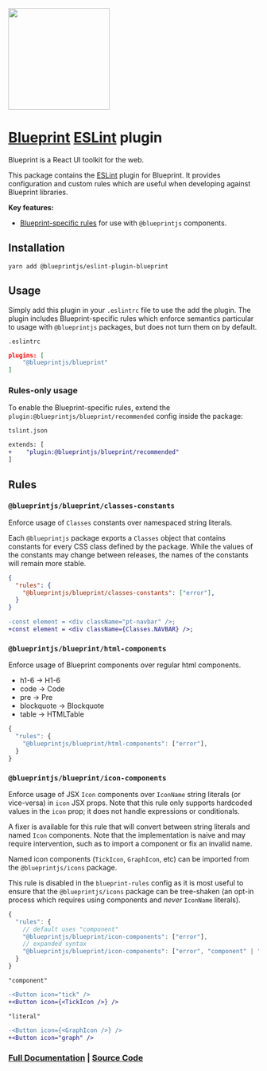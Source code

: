 <img height="204" src="https://cloud.githubusercontent.com/assets/464822/20228152/d3f36dc2-a804-11e6-80ff-51ada2d13ea7.png">

# [Blueprint](http://blueprintjs.com/) [ESLint](https://eslint.org/) plugin

Blueprint is a React UI toolkit for the web.

This package contains the [ESLint](https://eslint.org/) plugin for Blueprint. It provides configuration and custom rules which are useful when developing against Blueprint libraries.

**Key features:**

- [Blueprint-specific rules](#Rules) for use with `@blueprintjs` components.

## Installation

```
yarn add @blueprintjs/eslint-plugin-blueprint
```

## Usage

Simply add this plugin in your `.eslintrc` file to use the add the plugin.  The plugin includes Blueprint-specific rules which enforce semantics particular to usage with `@blueprintjs` packages, but does not turn them on by default.

`.eslintrc`
```json
plugins: [
    "@blueprintjs/blueprint"
]
```

### Rules-only usage

To enable the Blueprint-specific rules, extend the `plugin:@blueprintjs/blueprint/recommended` config inside the package:

`tslint.json`
```diff
extends: [
+    "plugin:@blueprintjs/blueprint/recommended"
]
```

## Rules

### `@blueprintjs/blueprint/classes-constants`

Enforce usage of `Classes` constants over namespaced string literals.

Each `@blueprintjs` package exports a `Classes` object that contains constants for every CSS class defined by the package. While the values of the constants may change between releases, the names of the constants will remain more stable.

```json
{
  "rules": {
    "@blueprintjs/blueprint/classes-constants": ["error"],
  }
}
```

```diff
-const element = <div className="pt-navbar" />;
+const element = <div className={Classes.NAVBAR} />;
```

### `@blueprintjs/blueprint/html-components`

Enforce usage of Blueprint components over regular html components.

- h1-6 -> H1-6
- code -> Code
- pre -> Pre
- blockquote -> Blockquote
- table -> HTMLTable

```js
{
  "rules": {
    "@blueprintjs/blueprint/html-components": ["error"],
  }
}
```

### `@blueprintjs/blueprint/icon-components`

Enforce usage of JSX `Icon` components over `IconName` string literals (or vice-versa) in `icon` JSX props. Note that this rule only supports hardcoded values in the `icon` prop; it does not handle expressions or conditionals.

A fixer is available for this rule that will convert between string literals and named `Icon` components. Note that the implementation is naive and may require intervention, such as to import a component or fix an invalid name.

Named icon components (`TickIcon`, `GraphIcon`, etc) can be imported from the `@blueprintjs/icons` package.

This rule is disabled in the `blueprint-rules` config as it is most useful to ensure that the `@blueprintjs/icons` package can be tree-shaken (an opt-in process which requires using components and _never_ `IconName` literals).

```js
{
  "rules": {
    // default uses "component"
    "@blueprintjs/blueprint/icon-components": ["error"],
    // expanded syntax
    "@blueprintjs/blueprint/icon-components": ["error", "component" | "literal"] // choose one
  }
}
```

`"component"`
```diff
-<Button icon="tick" />
+<Button icon={<TickIcon />} />
```

`"literal"`
```diff
-<Button icon={<GraphIcon />} />
+<Button icon="graph" />
```


### [Full Documentation](http://blueprintjs.com/docs) | [Source Code](https://github.com/palantir/blueprint)
